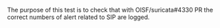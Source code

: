 The purpose of this test is to check that with OISF/suricata#4330 PR the correct numbers of alert related to SIP are logged.
